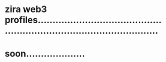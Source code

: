 # zira web3 profiles..............................................................................................
# soon....................

